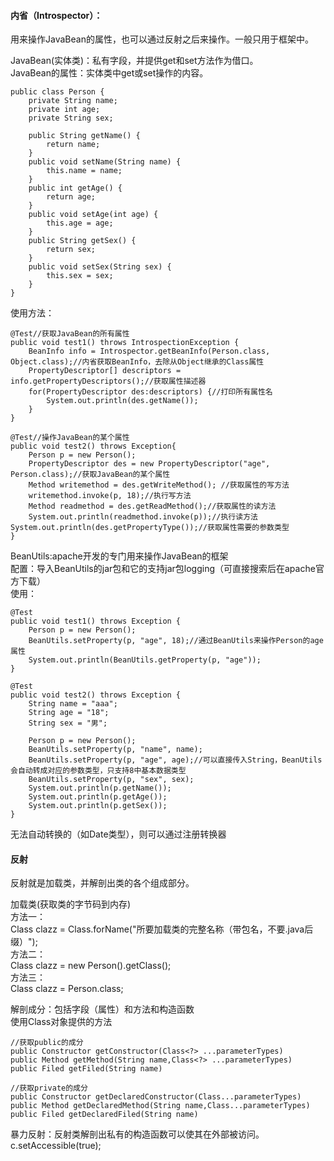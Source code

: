 #### 内省（Introspector）：
用来操作JavaBean的属性，也可以通过反射之后来操作。一般只用于框架中。  

JavaBean(实体类)：私有字段，并提供get和set方法作为借口。  
JavaBean的属性：实体类中get或set操作的内容。  
```
public class Person {
	private String name;
	private int age;
	private String sex;
	
	public String getName() {
		return name;
	}
	public void setName(String name) {
		this.name = name;
	}
	public int getAge() {
		return age;
	}
	public void setAge(int age) {
		this.age = age;
	}
	public String getSex() {
		return sex;
	}
	public void setSex(String sex) {
		this.sex = sex;
	}	
}
```
使用方法：  
```
@Test//获取JavaBean的所有属性
public void test1() throws IntrospectionException {
	BeanInfo info = Introspector.getBeanInfo(Person.class, Object.class);//内省获取BeanInfo，去除从Object继承的Class属性
	PropertyDescriptor[] descriptors = info.getPropertyDescriptors();//获取属性描述器
	for(PropertyDescriptor des:descriptors) {//打印所有属性名
		System.out.println(des.getName());
	}
}
	
@Test//操作JavaBean的某个属性
public void test2() throws Exception{
	Person p = new Person();
	PropertyDescriptor des = new PropertyDescriptor("age", Person.class);//获取JavaBean的某个属性
	Method writemethod = des.getWriteMethod(); //获取属性的写方法
	writemethod.invoke(p, 18);//执行写方法
	Method readmethod = des.getReadMethod();//获取属性的读方法
	System.out.println(readmethod.invoke(p));//执行读方法
System.out.println(des.getPropertyType());//获取属性需要的参数类型
}
```

BeanUtils:apache开发的专门用来操作JavaBean的框架  
配置：导入BeanUtils的jar包和它的支持jar包logging（可直接搜索后在apache官方下载）  
使用：  
```
@Test
public void test1() throws Exception {
	Person p = new Person();
	BeanUtils.setProperty(p, "age", 18);//通过BeanUtils来操作Person的age属性
	System.out.println(BeanUtils.getProperty(p, "age"));
}

@Test
public void test2() throws Exception {
	String name = "aaa";
	String age = "18";
	String sex = "男";
		
	Person p = new Person();
	BeanUtils.setProperty(p, "name", name);
	BeanUtils.setProperty(p, "age", age);//可以直接传入String，BeanUtils会自动转成对应的参数类型，只支持8中基本数据类型
	BeanUtils.setProperty(p, "sex", sex);
	System.out.println(p.getName());
	System.out.println(p.getAge());
	System.out.println(p.getSex());
}
```
无法自动转换的（如Date类型），则可以通过注册转换器  


#### 反射
反射就是加载类，并解剖出类的各个组成部分。  


加载类(获取类的字节码到内存)  
方法一：    
Class clazz  = Class.forName("所要加载类的完整名称（带包名，不要.java后缀）");  
方法二：    
Class clazz  = new Person().getClass();   
方法三：    
Class clazz  = Person.class;    

解剖成分：包括字段（属性）和方法和构造函数  
使用Class对象提供的方法  
```
//获取public的成分
public Constructor getConstructor(Class<?> ...parameterTypes)
public Method getMethod(String name,Class<?> ...parameterTypes)
public Filed getFiled(String name)

//获取private的成分
public Constructor getDeclaredConstructor(Class...parameterTypes)
public Method getDeclaredMethod(String name,Class...parameterTypes)
public Filed getDeclaredFiled(String name)
```
暴力反射：反射类解剖出私有的构造函数可以使其在外部被访问。  
c.setAccessible(true);  




